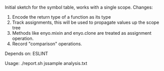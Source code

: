 Initial sketch for the symbol table, works with a single scope. 
Changes:
1. Encode the return type of a function as its type
2. Track assignments, this will be used to propagate values up the scope tree
3. Methods like enyo.mixin and enyo.clone are treated as assignment operation.
4. Record "comparison" operations.

Depends on: ESLINT

Usage:
./report.sh jssample analysis.txt

